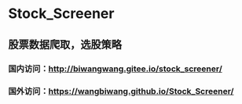 # Stock_Screener
## 股票数据爬取，选股策略


### 国内访问：http://biwangwang.gitee.io/stock_screener/
### 国外访问：https://wangbiwang.github.io/Stock_Screener/

